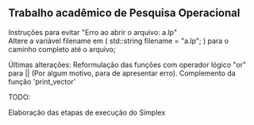 ## Trabalho acadêmico de Pesquisa Operacional ##    

Instruções para evitar "Erro ao abrir o arquivo: a.lp"   
Altere a variável filename em ( std::string filename = "a.lp"; ) para o caminho completo até o arquivo;

Últimas alterações:
    Reformulação das funções com operador lógico "or" para || (Por algum motivo, para de apresentar erro).
    Complemento da função 'print_vector'
    

TODO:   

Elaboração das etapas de execução do Simplex   
